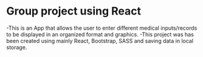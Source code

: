 # Group project using React

-This is an App that allows the user to enter different medical inputs/records to be displayed in an organized format and graphics. 
-This project was has been created using mainly React, Bootstrap, SASS and saving data in local storage.


